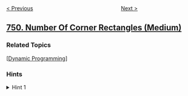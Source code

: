 <!--|This file generated by command(leetcode description); DO NOT EDIT.    |-->
<!--+----------------------------------------------------------------------+-->
<!--|@author    openset <openset.wang@gmail.com>                           |-->
<!--|@link      https://github.com/openset                                 |-->
<!--|@home      https://github.com/openset/leetcode                        |-->
<!--+----------------------------------------------------------------------+-->

[< Previous](https://github.com/openset/leetcode/tree/master/problems/contain-virus "Contain Virus")
　　　　　　　　　　　　　　　　
[Next >](https://github.com/openset/leetcode/tree/master/problems/ip-to-cidr "IP to CIDR")

## [750. Number Of Corner Rectangles (Medium)](https://leetcode.com/problems/number-of-corner-rectangles "角矩形的数量")



### Related Topics
  [[Dynamic Programming](https://github.com/openset/leetcode/tree/master/tag/dynamic-programming/README.md)]

### Hints
<details>
<summary>Hint 1</summary>
For each pair of 1s in the new row (say at `new_row[i]` and `new_row[j]`), we could create more rectangles where that pair forms the base.  The number of new rectangles is the number of times some previous row had `row[i] = row[j] = 1`.
</details>
